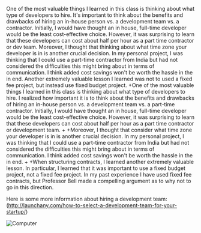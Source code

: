 One of the most valuable things I learned in this class is thinking about what type of developers to hire. It's important to think about the benefits and drawbacks of hiring an in-house person vs. a development team vs. a contractor. Initially, I would have thought an in house, full-time developer would be the least cost-effective choice. However, it was surprising to learn that these developers can cost about half per hour as a part time contractor or dev team. Moreover, I thought that thinking about what time zone your developer is in is another crucial decision. In my personal project, I was thinking that I could use a part-time contractor from India but had not considered the difficulties this might bring about in terms of communication. I think added cost savings won't be worth the hassle in the in end. Another extremely valuable lesson I learned was not to used a fixed fee project, but instead use fixed budget project. 
+One of the most valuable things I learned in this class is thinking about what type of developers to hire. I realized how  important it is to think about the benefits and drawbacks of hiring an in-house person vs. a development team vs. a part-time contractor. Initially, I would have thought an in house, full-time developer would be the least cost-effective choice. However, it was surprising to learn that these developers can cost about half per hour as a part time contractor or development team.
+
+Moreover, I thought that consider what time zone your developer is in is another crucial decision. In my personal project, I was thinking that I could use a part-time contractor from India but had not considered the difficulties this might bring about in terms of communication. I think added cost savings won't be worth the hassle in the in end. 
+
+When structuring contracts, I learned another extremely valuable lesson. In particular, I learned that it was important to use a fixed budget project, not a fixed fee project. In my past experience I have used fixed fee contracts, but Professor Bell made a compelling argument as to why not to go in this direction.

Here is some more information about hiring a development team: (http://launchany.com/how-to-select-a-development-team-for-your-startup/)

![Computer](http://blog.demandmetric.com/wp-content/uploads/2012/09/iStock_000006828965XSmall.jpeg)

